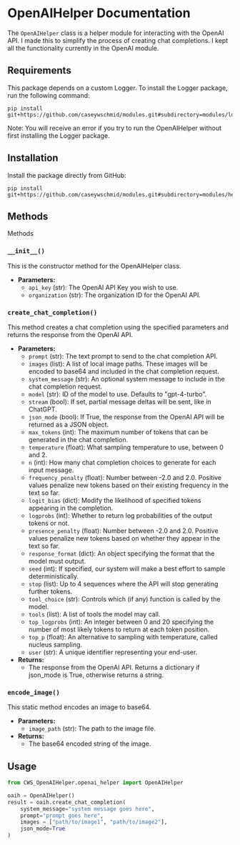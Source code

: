 # OpenAIHelper Documentation

The `OpenAIHelper` class is a helper module for interacting with the OpenAI API.
I made this to simplify the process of creating chat completions. I kept all the
functionality currently in the OpenAI module. 

## Requirements

This package depends on a custom Logger. To install the Logger package, run the
following command:

```terminal
pip install git+https://github.com/caseywschmid/modules.git#subdirectory=modules/logs/logger
```

Note: You will receive an error if you try to run the OpenAIHelper without first
installing the Logger package.

## Installation

Install the package directly from GitHub:

```terminal
pip install git+https://github.com/caseywschmid/modules.git#subdirectory=modules/helpers/openai_helper
```


## Methods

Methods
### `__init__()`
This is the constructor method for the OpenAIHelper class.

- **Parameters:**
  - `api_key` (str): The OpenAI API Key you wish to use.
  - `organization` (str): The organization ID for the OpenAI API.

### `create_chat_completion()`
This method creates a chat completion using the specified parameters and returns the response from the OpenAI API.

- **Parameters:**
  - `prompt` (str): The text prompt to send to the chat completion API.
  - `images` (list): A list of local image paths. These images will be encoded to base64 and included in the chat completion request.
  - `system_message` (str): An optional system message to include in the chat completion request.
  - `model` (str): ID of the model to use. Defaults to "gpt-4-turbo".
  - `stream` (bool): If set, partial message deltas will be sent, like in ChatGPT.
  - `json_mode` (bool): If True, the response from the OpenAI API will be returned as a JSON object.
  - `max_tokens` (int): The maximum number of tokens that can be generated in the chat completion.
  - `temperature` (float): What sampling temperature to use, between 0 and 2.
  - `n` (int): How many chat completion choices to generate for each input message.
  - `frequency_penalty` (float): Number between -2.0 and 2.0. Positive values penalize new tokens based on their existing frequency in the text so far.
  - `logit_bias` (dict): Modify the likelihood of specified tokens appearing in the completion.
  - `logprobs` (int): Whether to return log probabilities of the output tokens or not.
  - `presence_penalty` (float): Number between -2.0 and 2.0. Positive values penalize new tokens based on whether they appear in the text so far.
  - `response_format` (dict): An object specifying the format that the model must output.
  - `seed` (int): If specified, our system will make a best effort to sample deterministically.
  - `stop` (list): Up to 4 sequences where the API will stop generating further tokens.
  - `tool_choice` (str): Controls which (if any) function is called by the model.
  - `tools` (list): A list of tools the model may call.
  - `top_logprobs` (int): An integer between 0 and 20 specifying the number of most likely tokens to return at each token position.
  - `top_p` (float): An alternative to sampling with temperature, called nucleus sampling.
  - `user` (str): A unique identifier representing your end-user.
- **Returns:**
  - The response from the OpenAI API. Returns a dictionary if json_mode is True, otherwise returns a string.

### `encode_image()`
This static method encodes an image to base64.

- **Parameters:**
  - `image_path` (str): The path to the image file.
- **Returns:**
  - The base64 encoded string of the image.

## Usage

```python
from CWS_OpenAIHelper.openai_helper import OpenAIHelper

oaih = OpenAIHelper()
result = oaih.create_chat_completion(
    system_message="system message goes here",
    prompt="prompt goes here",
    images = ["path/to/image1", "path/to/image2"],
    json_mode=True
)
```

